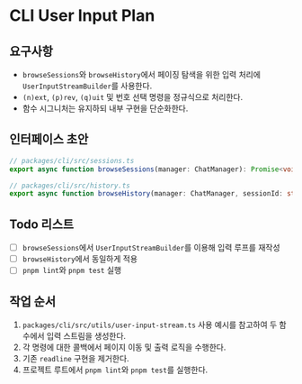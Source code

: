 # CLI User Input Plan

## 요구사항

- `browseSessions`와 `browseHistory`에서 페이징 탐색을 위한 입력 처리에 `UserInputStreamBuilder`를 사용한다.
- `(n)ext`, `(p)rev`, `(q)uit` 및 번호 선택 명령을 정규식으로 처리한다.
- 함수 시그니처는 유지하되 내부 구현을 단순화한다.

## 인터페이스 초안

```ts
// packages/cli/src/sessions.ts
export async function browseSessions(manager: ChatManager): Promise<void>;

// packages/cli/src/history.ts
export async function browseHistory(manager: ChatManager, sessionId: string): Promise<void>;
```

## Todo 리스트

- [ ] `browseSessions`에서 `UserInputStreamBuilder`를 이용해 입력 루프를 재작성
- [ ] `browseHistory`에서 동일하게 적용
- [ ] `pnpm lint`와 `pnpm test` 실행

## 작업 순서

1. `packages/cli/src/utils/user-input-stream.ts` 사용 예시를 참고하여 두 함수에서 입력 스트림을 생성한다.
2. 각 명령에 대한 콜백에서 페이지 이동 및 출력 로직을 수행한다.
3. 기존 `readline` 구현을 제거한다.
4. 프로젝트 루트에서 `pnpm lint`와 `pnpm test`를 실행한다.
